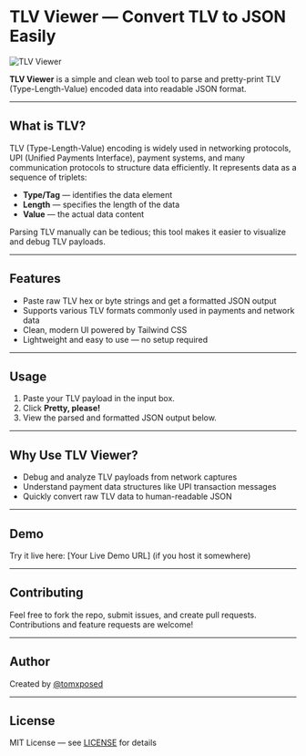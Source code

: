 # TLV Viewer — Convert TLV to JSON Easily

![TLV Viewer](logo.png)

**TLV Viewer** is a simple and clean web tool to parse and pretty-print TLV (Type-Length-Value) encoded data into readable JSON format. 

---

## What is TLV?

TLV (Type-Length-Value) encoding is widely used in networking protocols, UPI (Unified Payments Interface), payment systems, and many communication protocols to structure data efficiently. It represents data as a sequence of triplets: 

- **Type/Tag** — identifies the data element  
- **Length** — specifies the length of the data  
- **Value** — the actual data content  

Parsing TLV manually can be tedious; this tool makes it easier to visualize and debug TLV payloads.

---

## Features

- Paste raw TLV hex or byte strings and get a formatted JSON output  
- Supports various TLV formats commonly used in payments and network data  
- Clean, modern UI powered by Tailwind CSS  
- Lightweight and easy to use — no setup required

---

## Usage

1. Paste your TLV payload in the input box.  
2. Click **Pretty, please!**  
3. View the parsed and formatted JSON output below.

---

## Why Use TLV Viewer?

- Debug and analyze TLV payloads from network captures  
- Understand payment data structures like UPI transaction messages  
- Quickly convert raw TLV data to human-readable JSON  

---

## Demo

Try it live here: [Your Live Demo URL] (if you host it somewhere)

---

## Contributing

Feel free to fork the repo, submit issues, and create pull requests. Contributions and feature requests are welcome!

---

## Author

Created by [@tomxposed](https://github.com/tomxposed)

---

## License

MIT License — see [LICENSE](LICENSE) for details